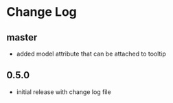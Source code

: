 # Change Log

## master

- added model attribute that can be attached to tooltip

## 0.5.0

- initial release with change log file

